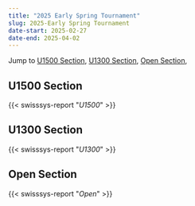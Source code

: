 ```yaml
---
title: "2025 Early Spring Tournament"
slug: 2025-Early Spring Tournament
date-start: 2025-02-27
date-end: 2025-04-02
---
```


Jump to [U1500 Section](#U1500-section),
[U1300 Section](#U1300-section),
[Open Section](#Open-section),

## U1500 Section
{{< swisssys-report "*U1500*" >}}

## U1300 Section
{{< swisssys-report "*U1300*" >}}

## Open Section
{{< swisssys-report "*Open*" >}}
